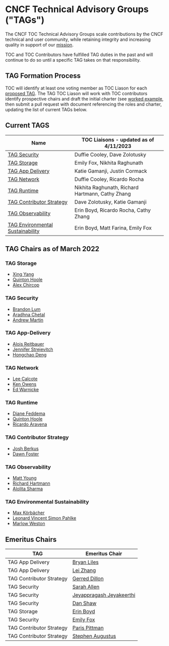 # CNCF Technical Advisory Groups ("TAGs")

The CNCF TOC Technical Advisory Groups scale contributions by the CNCF
technical and user community, while retaining integrity and increasing quality
in support of our [mission](https://github.com/cncf/foundation/blob/master/charter.md#1-mission-of-the-cloud-native-computing-foundation).

TOC and TOC Contributors have fulfilled TAG duties in the past and will continue to do so until a specific TAG takes on that responsibility.

## TAG Formation Process

TOC will identify at least one voting member as TOC Liason for each [proposed TAG](proposed.md).  The TAG TOC Liason will work with TOC contributors identify prospective chairs and draft the initial charter (see [worked example](https://docs.google.com/document/d/18ufx6TjPavfZubwrpyMwz6KkU-YA_aHaHmBBQkplnr0/edit?usp=sharing), then submit
a pull request with document referencing the roles and charter, updating the list of current TAGs below.

## Current TAGS

| Name | TOC Liaisons - updated as of 4/11/2023 |
|------|--------------| 
| [TAG Security](https://github.com/cncf/tag-security) | Duffie Cooley, Dave Zolotusky|
| [TAG Storage](https://github.com/cncf/tag-storage) | Emily Fox, Nikhita Raghunath  |
| [TAG App Delivery](https://github.com/cncf/tag-app-delivery) | Katie Gamanji, Justin Cormack |
| [TAG Network](https://github.com/cncf/tag-network) | Duffie Cooley, Ricardo Rocha |
| [TAG Runtime](https://github.com/cncf/tag-runtime) | Nikhita Raghunath, Richard Hartmann, Cathy Zhang |
| [TAG Contributor Strategy](https://github.com/cncf/tag-contributor-strategy) | Dave Zolotusky, Katie Gamanji |
| [TAG Observability](https://github.com/cncf/tag-observability) | Erin Boyd, Ricardo Rocha,  Cathy Zhang |
| [TAG Environmental Sustainability](https://github.com/cncf/tag-env-sustainability/) | Erin Boyd, Matt Farina, Emily Fox |

## TAG Chairs as of March 2022

### TAG Storage 
* [Xing Yang](https://github.com/xing-yang)
* [Quinton Hoole](https://github.com/quinton-hoole)
* [Alex Chircop](https://github.com/chira001)

### TAG Security 
* [Brandon Lum](https://github.com/lumjjb)
* [Aradhna Chetal](https://github.com/achetal01)
* [Andrew Martin](https://github.com/sublimino)

### TAG App-Delivery
* [Alois Reitbauer](https://github.com/AloisReitbauer)
* [Jennifer Strejevitch](https://github.com/Jenniferstrej)
* [Hongchao Deng](https://github.com/hongchaodeng)

### TAG Network 
* [Lee Calcote](https://github.com/leecalcote)
* [Ken Owens](https://github.com/kenowens12)
* [Ed Warnicke](https://github.com/edwarnicke)

### TAG Runtime 
* [Diane Feddema](https://github.com/dfeddema)
* [Quinton Hoole](https://github.com/quinton-hoole)
* [Ricardo Aravena](https://github.com/raravena80)

### TAG Contributor Strategy
* [Josh Berkus](https://github.com/jberkus)
* [Dawn Foster](https://github.com/geekygirldawn)

### TAG Observability
* [Matt Young](https://github.com/halcyondude)
* [Richard Hartmann](https://github.com/RichiH)
* [Alolita Sharma](https://github.com/alolita)

### TAG Environmental Sustainability
* [Max Körbächer](https://github.com/mkorbi)
* [Leonard Vincent Simon Pahlke](https://github.com/leonardpahlke)
* [Marlow Weston](https://github.com/catblade)

## Emeritus Chairs

| TAG | Emeritus Chair |
|---|---|
| TAG App Delivery | [Bryan Liles](https://github.com/bryanl) |
| TAG App Delivery | [Lei Zhang](https://github.com/resouer) |
| TAG Contributor Strategy | [Gerred Dillon](https://github.com/gerred) |
| TAG Security | [Sarah Allen](https://github.com/ultrasaurus) |
| TAG Security | [Jeyappragash Jeyakeerthi](https://github.com/pragashj) |
| TAG Security | [Dan Shaw](https://github.com/dshaw) |
| TAG Storage | [Erin Boyd](https://github.com/erinboyd) | 
| TAG Security | [Emily Fox](https://github.com/TheFoxAtWork) |
| TAG Contributor Strategy | [Paris Pittman](https://github.com/parispittman) |
| TAG Contributor Strategy | [Stephen Augustus](https://github.com/justaugustus)
